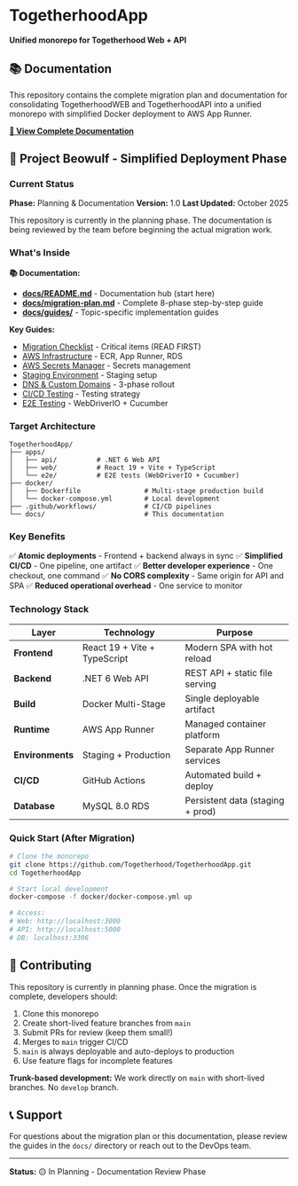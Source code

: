 # TogetherhoodApp

**Unified monorepo for Togetherhood Web + API**

## 📚 Documentation

This repository contains the complete migration plan and documentation for consolidating TogetherhoodWEB and TogetherhoodAPI into a unified monorepo with simplified Docker deployment to AWS App Runner.

**[📖 View Complete Documentation](docs/README.md)**

## 🚀 Project Beowulf - Simplified Deployment Phase

### Current Status

**Phase:** Planning & Documentation
**Version:** 1.0
**Last Updated:** October 2025

This repository is currently in the planning phase. The documentation is being reviewed by the team before beginning the actual migration work.

### What's Inside

**📚 Documentation:**
- **[docs/README.md](docs/README.md)** - Documentation hub (start here)
- **[docs/migration-plan.md](docs/migration-plan.md)** - Complete 8-phase step-by-step guide
- **[docs/guides/](docs/guides/)** - Topic-specific implementation guides

**Key Guides:**
- [Migration Checklist](docs/guides/migration-checklist.md) - Critical items (READ FIRST)
- [AWS Infrastructure](docs/guides/aws-infrastructure-setup.md) - ECR, App Runner, RDS
- [AWS Secrets Manager](docs/guides/aws-secrets-manager.md) - Secrets management
- [Staging Environment](docs/guides/staging-environment.md) - Staging setup
- [DNS & Custom Domains](docs/guides/dns-custom-domains.md) - 3-phase rollout
- [CI/CD Testing](docs/guides/cicd-testing.md) - Testing strategy
- [E2E Testing](docs/guides/e2e-testing.md) - WebDriverIO + Cucumber

### Target Architecture

```
TogetherhoodApp/
├── apps/
│   ├── api/          # .NET 6 Web API
│   ├── web/          # React 19 + Vite + TypeScript
│   └── e2e/          # E2E tests (WebDriverIO + Cucumber)
├── docker/
│   ├── Dockerfile                # Multi-stage production build
│   └── docker-compose.yml        # Local development
├── .github/workflows/            # CI/CD pipelines
└── docs/                         # This documentation
```

### Key Benefits

✅ **Atomic deployments** - Frontend + backend always in sync
✅ **Simplified CI/CD** - One pipeline, one artifact
✅ **Better developer experience** - One checkout, one command
✅ **No CORS complexity** - Same origin for API and SPA
✅ **Reduced operational overhead** - One service to monitor

### Technology Stack

| Layer | Technology | Purpose |
|-------|------------|---------|
| **Frontend** | React 19 + Vite + TypeScript | Modern SPA with hot reload |
| **Backend** | .NET 6 Web API | REST API + static file serving |
| **Build** | Docker Multi-Stage | Single deployable artifact |
| **Runtime** | AWS App Runner | Managed container platform |
| **Environments** | Staging + Production | Separate App Runner services |
| **CI/CD** | GitHub Actions | Automated build + deploy |
| **Database** | MySQL 8.0 RDS | Persistent data (staging + prod) |

### Quick Start (After Migration)

```bash
# Clone the monorepo
git clone https://github.com/Togetherhood/TogetherhoodApp.git
cd TogetherhoodApp

# Start local development
docker-compose -f docker/docker-compose.yml up

# Access:
# Web: http://localhost:3000
# API: http://localhost:5000
# DB: localhost:3306
```

## 🤝 Contributing

This repository is currently in planning phase. Once the migration is complete, developers should:

1. Clone this monorepo
2. Create short-lived feature branches from `main`
3. Submit PRs for review (keep them small!)
4. Merges to `main` trigger CI/CD
5. `main` is always deployable and auto-deploys to production
6. Use feature flags for incomplete features

**Trunk-based development:** We work directly on `main` with short-lived branches. No `develop` branch.

## 📞 Support

For questions about the migration plan or this documentation, please review the guides in the `docs/` directory or reach out to the DevOps team.

---

**Status:** 🟡 In Planning - Documentation Review Phase
